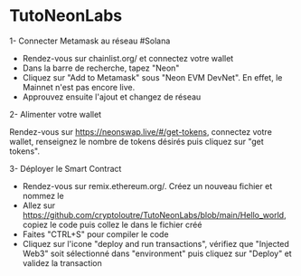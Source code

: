 # TutoNeonLabs

1- Connecter Metamask au réseau #Solana 

- Rendez-vous sur chainlist.org/ et connectez votre wallet
- Dans la barre de recherche, tapez "Neon"
- Cliquez sur "Add to Metamask" sous "Neon EVM DevNet". En effet, le Mainnet n'est pas encore live.
- Approuvez ensuite l'ajout et changez de réseau


2- Alimenter votre wallet 

Rendez-vous sur https://neonswap.live/#/get-tokens, connectez votre wallet, renseignez le nombre de tokens désirés puis cliquez sur "get tokens".


3- Déployer le Smart Contract

- Rendez-vous sur remix.ethereum.org/. Créez un nouveau fichier et nommez le
- Allez sur https://github.com/cryptoloutre/TutoNeonLabs/blob/main/Hello_world, copiez le code puis collez le dans le fichier créé
- Faites "CTRL+S" pour compiler le code
- Cliquez sur l'icone "deploy and run transactions", vérifiez que "Injected Web3" soit sélectionné dans "environment" puis cliquez sur "Deploy" et validez la transaction
